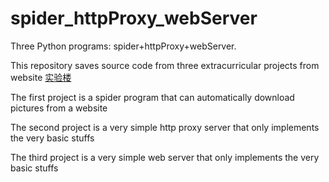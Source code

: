 # spider_httpProxy_webServer
Three Python programs: spider+httpProxy+webServer. 

This repository saves source code from three extracurricular projects from website [实验楼](www.shiyanlou.com)

The first project is a spider program that can automatically download pictures from a website

The second project is a very simple http proxy server that only implements the very basic stuffs

The third project is a very simple web server that only implements the very basic stuffs
